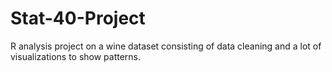# Stat-40-Project
R analysis project on a wine dataset consisting of data cleaning and a lot of visualizations to show patterns.
